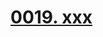# [0019. xxx](https://github.com/Tdahuyou/chrome/tree/main/0019.%20xxx)

<!-- region:toc -->

<!-- endregion:toc -->



